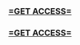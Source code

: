 <h3><strong><a href="https://www.google.com/url?q=https%3A%2F%2Fappbitly.com%2FuiHWv">=GET ACCESS=</a></strong></h3>

<h3><strong><a href="https://www.google.com/url?q=https%3A%2F%2Fappbitly.com%2FuiHWv">=GET ACCESS=</a></strong></h3>
